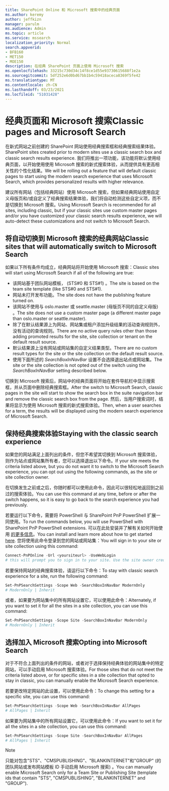 ```yaml
---
title: SharePoint Online 和 Microsoft 搜索中的经典页面
ms.author: keremy
author: jeffkizn
manager: parulm
ms.audience: Admin
ms.topic: article
ms.service: mssearch
localization_priority: Normal
search.appverid:
- BFB160
- MET150
- MOE150
description: 在经典 SharePoint 页面上使用 Microsoft 搜索
ms.openlocfilehash: 33215c730d34c14f8ce1d55e93730615688f1e2a
ms.sourcegitcommit: 5df252e6d0bd67bb1b4c59418aceca8369f5fe42
ms.translationtype: MT
ms.contentlocale: zh-CN
ms.lasthandoff: 03/23/2021
ms.locfileid: "51031428"
---
```

# <a name="classic-pages-and-microsoft-search"></a><span data-ttu-id="18271-103">经典页面和 Microsoft 搜索</span><span class="sxs-lookup"><span data-stu-id="18271-103">Classic pages and Microsoft Search</span></span>

<span data-ttu-id="18271-104">在新式网站之前创建的 SharePoint 网站使用经典搜索框和经典搜索结果体验。</span><span class="sxs-lookup"><span data-stu-id="18271-104">SharePoint sites created prior to modern sites use a classic search box and classic search results experience.</span></span> <span data-ttu-id="18271-105">我们将推出一项功能，该功能将默认使用经典页面，以开始使用使用 Microsoft 搜索的新式搜索体验，从而提供具有更高相关性的个性化结果。</span><span class="sxs-lookup"><span data-stu-id="18271-105">We will be rolling out a feature that will default classic pages to start using the modern search experience that uses Microsoft Search, which provides personalized results with higher relevance.</span></span>

<span data-ttu-id="18271-106">建议所有网站（包括经典网站）使用 Microsoft 搜索，但如果经典网站使用自定义母版页和/或自定义了经典搜索结果体验，我们将自动检测这些自定义项，而不是切换到 Microsoft 搜索。</span><span class="sxs-lookup"><span data-stu-id="18271-106">Using Microsoft Search is recommended for all sites, including classic, but if your classic sites use custom master pages and/or you have customized your classic search results experience, we will auto-detect these customizations and not switch to Microsoft Search.</span></span>

## <a name="classic-sites-that-will-automatically-switch-to-microsoft-search"></a><span data-ttu-id="18271-107">将自动切换到 Microsoft 搜索的经典网站</span><span class="sxs-lookup"><span data-stu-id="18271-107">Classic sites that will automatically switch to Microsoft Search</span></span>

<span data-ttu-id="18271-108">如果以下所有条件均成立，经典网站将开始使用 Microsoft 搜索：</span><span class="sxs-lookup"><span data-stu-id="18271-108">Classic sites will start using Microsoft Search if all of the following are true:</span></span>

* <span data-ttu-id="18271-109">该网站基于团队网站模板， (STS#0 和 STS#1) 。</span><span class="sxs-lookup"><span data-stu-id="18271-109">The site is based on the team site template (like STS#0 and STS#1).</span></span>
* <span data-ttu-id="18271-110">网站未打开发布功能。</span><span class="sxs-lookup"><span data-stu-id="18271-110">The site does not have the publishing feature turned on.</span></span>
* <span data-ttu-id="18271-111">该网站不使用与 oslo.master 或 seattle.master (母版页不同的自定义母版) 。</span><span class="sxs-lookup"><span data-stu-id="18271-111">The site does not use a custom master page (a different master page than oslo.master or seattle.master).</span></span>
* <span data-ttu-id="18271-112">除了在默认结果源上为网站、网站集或租户添加升级结果的活动查询规则外，没有活动的查询规则。</span><span class="sxs-lookup"><span data-stu-id="18271-112">There are no active query rules other than those adding promoted results for the site, site collection or tenant on the default result source.</span></span>
* <span data-ttu-id="18271-113">默认结果源上没有网站或网站集的自定义结果类型。</span><span class="sxs-lookup"><span data-stu-id="18271-113">There are no custom result types for the site or the site collection on the default result source.</span></span>
* <span data-ttu-id="18271-114">使用下面所述的 *SearchBoxInNavBar* 设置不会选择退出站点或网站集。</span><span class="sxs-lookup"><span data-stu-id="18271-114">The site or the site collection is not opted out of the switch using the *SearchBoxInNavBar* setting described below.</span></span>

<span data-ttu-id="18271-115">切换到 Microsoft 搜索后，网站中的经典页面将开始在套件导航栏中显示搜索框，并从页面中删除经典搜索框。</span><span class="sxs-lookup"><span data-stu-id="18271-115">After the switch to Microsoft Search, classic pages in the site will start to show the search box in the suite navigation bar and remove the classic search box from the page.</span></span> <span data-ttu-id="18271-116">然后，当用户搜索词时，结果将显示为使用 Microsoft 搜索的新式搜索体验。</span><span class="sxs-lookup"><span data-stu-id="18271-116">Then, when a user searches for a term, the results will be displayed using the modern search experience of Microsoft Search.</span></span>

## <a name="staying-with-the-classic-search-experience"></a><span data-ttu-id="18271-117">保持经典搜索体验</span><span class="sxs-lookup"><span data-stu-id="18271-117">Staying with the classic search experience</span></span>

<span data-ttu-id="18271-118">如果您的网站满足上面列出的条件，但您不希望其切换到 Microsoft 搜索体验，则作为站点或网站集所有者，您可以选择退出以下命令。</span><span class="sxs-lookup"><span data-stu-id="18271-118">If your site meets the criteria listed above, but you do not want it to switch to the Microsoft Search experience, you can opt out using the following commands, as the site or site collection owner.</span></span>

<span data-ttu-id="18271-119">在切换发生之前或之后，你随时都可以使用此命令，因此可以很轻松地返回到之前过的搜索体验。</span><span class="sxs-lookup"><span data-stu-id="18271-119">You can use this command at any time, before or after the switch happens, so it is easy to go back to the search experience you had previously.</span></span>

<span data-ttu-id="18271-120">若要运行以下命令，需要将 PowerShell 与 SharePoint PnP PowerShell 扩展一同使用。</span><span class="sxs-lookup"><span data-stu-id="18271-120">To run the commands below, you will use PowerShell with SharePoint PnP PowerShell extensions.</span></span> <span data-ttu-id="18271-121">可以在此处安装并了解有关如何开始使用 [的更多信息](/powershell/sharepoint/sharepoint-pnp/sharepoint-pnp-cmdlets?view=sharepoint-ps)。</span><span class="sxs-lookup"><span data-stu-id="18271-121">You can install and learn more about how to get started [here](/powershell/sharepoint/sharepoint-pnp/sharepoint-pnp-cmdlets?view=sharepoint-ps).</span></span> <span data-ttu-id="18271-122">您将使用此命令登录到您的网站或网站集：</span><span class="sxs-lookup"><span data-stu-id="18271-122">You will sign in to your site or site collection using this command:</span></span>

```powershell
Connect-PnPOnline -Url <yoursiteurl> -UseWebLogin
# this will prompt you to sign in to your site. Use the site owner credentials.
```

<span data-ttu-id="18271-123">若要保持网站的经典搜索体验，请运行以下命令：</span><span class="sxs-lookup"><span data-stu-id="18271-123">To stay with classic search experience for a site, run the following command:</span></span>

```powershell
Set-PnPSearchSettings -Scope Web -SearchBoxInNavBar ModernOnly
# ModernOnly | Inherit
```

<span data-ttu-id="18271-124">或者，如果要为网站集中的所有网站设置它，可以使用此命令：</span><span class="sxs-lookup"><span data-stu-id="18271-124">Alternately, if you want to set it for all the sites in a site collection, you can use this command:</span></span>

```powershell
Set-PnPSearchSettings -Scope Site -SearchBoxInNavBar ModernOnly
# ModernOnly | Inherit
```

## <a name="opting-into-microsoft-search"></a><span data-ttu-id="18271-125">选择加入 Microsoft 搜索</span><span class="sxs-lookup"><span data-stu-id="18271-125">Opting into Microsoft Search</span></span>

<span data-ttu-id="18271-126">对于不符合上面列出的条件的网站，或者对于选择保持经典体验的网站集中的特定网站，可以手动启用 Microsoft 搜索体验。</span><span class="sxs-lookup"><span data-stu-id="18271-126">For those sites that do not meet the criteria listed above, or for specific sites in a site collection that opted to stay in classic, you can manually enable the Microsoft Search experience.</span></span>

<span data-ttu-id="18271-127">若要更改特定网站的此设置，可以使用此命令：</span><span class="sxs-lookup"><span data-stu-id="18271-127">To change this setting for a specific site, you can use this command:</span></span>

```powershell
Set-PnPSearchSettings -Scope Web -SearchBoxInNavBar AllPages
# AllPages | Inherit
```

<span data-ttu-id="18271-128">如果要为网站集中的所有网站设置它，可以使用此命令：</span><span class="sxs-lookup"><span data-stu-id="18271-128">If you want to set it for all the sites in a site collection, you can use this command:</span></span>

```powershell
Set-PnPSearchSettings -Scope Site -SearchBoxInNavBar AllPages
# AllPages | Inherit
```

> [!NOTE]
> <span data-ttu-id="18271-129">只能对包含"STS"、"CMSPUBLISHING"、"BLANKINTERNET"和"GROUP" (的团队网站或发布网站模板 ID 手动启用 Microsoft 搜索) 。</span><span class="sxs-lookup"><span data-stu-id="18271-129">You can manually enable Microsoft Search only for a Team Site or Publishing Site (template ids that contain "STS", "CMSPUBLISHING", "BLANKINTERNET" and "GROUP").</span></span>